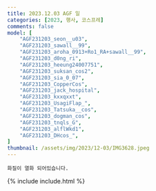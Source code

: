 ```yaml
---
title: 2023.12.03 AGF 일
categories: [2023, 행사, 코스프레]
comments: false
model: [
    "AGF231203_seon__u03",
    "AGF231203_sawall__99",
    "AGF231203_aroha_0913+Ro1_RA+sawall__99",
    "AGF231203_d0ng_ri",
    "AGF231203_heeung24007751",
    "AGF231203_suksan_cos2",
    "AGF231203_sia_0_07",
    "AGF231203_CopperCos",
    "AGF231203_jack_hospital",
    "AGF231203_kxxqxxt",
    "AGF231203_UsagiFlap_",
    "AGF231203_Tatsuka__cos",
    "AGF231203_dogman_cos",
    "AGF231203_tnqls_G",
    "AGF231203_alflWkd1",
    "AGF231203_DHcos_",
]
thumbnail: /assets/img/2023/12-03/IMG3628.jpeg
---
```


`화질이 열화 되어있습니다.`

{% include include.html %}